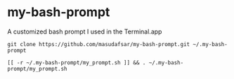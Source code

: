 # my-bash-prompt
A customized bash prompt I used in the Terminal.app

```shell
git clone https://github.com/masudafsar/my-bash-prompt.git ~/.my-bash-prompt

[[ -r ~/.my-bash-prompt/my_prompt.sh ]] && . ~/.my-bash-prompt/my_prompt.sh
```